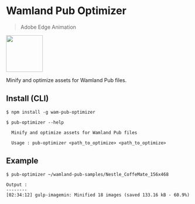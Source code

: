 Wamland Pub Optimizer
=====================

> Adobe Edge Animation

<img src="https://creative.adobe.com/ccm428a060/resource/img/product_icons_cc/edge_animate_2x.png" width="100">

Minify and optimize assets for Wamland Pub files.

## Install (CLI)

```
$ npm install -g wam-pub-optimizer
```

```
$ pub-optimizer --help

  Minify and optimize assets for Wamland Pub files

  Usage : pub-optimizer <path_to_optimize> <path_to_optimize>
```

## Example

```
$ pub-optimizer ~/wamland-pub-samples/Nestle_CoffeMate_156x468

Output :
--------
[02:34:12] gulp-imagemin: Minified 18 images (saved 133.16 kB - 60.9%)
```
